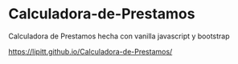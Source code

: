 # Calculadora-de-Prestamos
Calculadora de Prestamos hecha con vanilla javascript y bootstrap




 https://lipitt.github.io/Calculadora-de-Prestamos/
